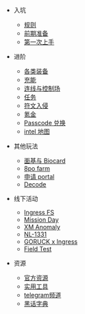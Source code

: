 - 入坑
  - [规则](starter/rule.md)
  - [前期准备](starter/prepare.md)
  - [第一次上手](starter/beginning.md)

- 进阶
  - [各类装备](advanced/items.md)
  - [充能](advanced/recharge.md)
  - [连线与控制场](advanced/linkfield.md)
  - [任务](advanced/mission.md)
  - [符文入侵](advanced/glyph.md)
  - [氪金](advanced/store.md)
  - [Passcode 兑换](advanced/passcode.md)
  - [intel 地图](advanced/intelmap.md)

- 其他玩法
  - [面基与 Biocard](other/biocard.md)
  - [8po farm](other/ff.md)
  - [申请 portal](other/portal_opr.md)
  - [Decode](other/decode.md)

- 线下活动
  - [Ingress FS](event/ifs.md)
  - [Mission Day](event/md.md)
  - [XM Anomaly](event/xma.md)
  - [NL-1331](event/nl1331.md)
  - [GORUCK x Ingress](event/goruck.md)
  - [Field Test](event/ft.md)

- 资源
  - [官方资源](resource/official.md)
  - [实用工具](resource/tool.md)
  - [telegram频道](resource/telegram.md)
  - [黑话字典](resource/dictionary.md)